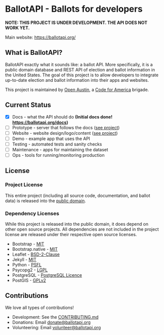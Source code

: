 # BallotAPI - Ballots for developers

**NOTE: THIS PROJECT IS UNDER DEVELOPMENT. THE API DOES NOT WORK YET.**

Main website: https://ballotapi.org/

## What is BallotAPI?
BallotAPI exactly what it sounds like: a ballot API. More specifically,
it is a public domain database and REST API of election and ballot
information in the United States. The goal of this project is to allow
developers to integrate up-to-date election and ballot information into their
apps and websites.

This project is maintained by [Open Austin](https://www.open-austin.org),
a [Code for America](https://www.codeforamerica.org/) brigade.

## Current Status
* [x] Docs - what the API should do **(Initial docs done! https://ballotapi.org/docs)**
* [ ] Prototype - server that follows the docs ([see project](https://github.com/open-austin/ballotapi/projects/1))
* [ ] Website - website design/logo/content ([see project](https://github.com/open-austin/ballotapi/projects/2))
* [ ] Demo - example app that uses the API
* [ ] Testing - automated tests and sanity checks
* [ ] Maintenance - apps for maintaining the dataset
* [ ] Ops - tools for running/monitoring production

## License

### Project License
This entire project (including all source code, documentation, and ballot data)
is released into the [public domain](https://github.com/open-austin/ballotapi/blob/master/LICENSE).

### Dependency Licenses
While this project is released into the public domain, it does depend on other
open source projects. All dependencies are not included in the project license
are released under their respective open source licenses.

* Bootstrap - [MIT](https://github.com/twbs/bootstrap#copyright-and-license)
* Bootstrap.native - [MIT](https://github.com/thednp/bootstrap.native#license)
* Leaflet - [BSD-2-Clause](https://github.com/Leaflet/Leaflet/blob/master/LICENSE)
* Jekyll - [MIT](https://github.com/jekyll/jekyll/blob/master/LICENSE)
* Python - [PSFL](https://www.python.org/psf/license/)
* Psycopg2 - [LGPL](https://github.com/psycopg/psycopg2/blob/master/LICENSE)
* PostgreSQL - [PostgreSQL Licence](https://www.postgresql.org/about/licence/)
* PostGIS -  [GPLv2](https://postgis.net/docs/manual-dev/PostGIS_FAQ.html#license_faq)

## Contributions
We love all types of contributions!

* Development: See the [CONTRIBUTING.md](https://github.com/open-austin/ballotapi/blob/master/CONTRIBUTING.md)
* Donations: Email donate@ballotapi.org
* Volunteering: Email volunteer@ballotapi.org

